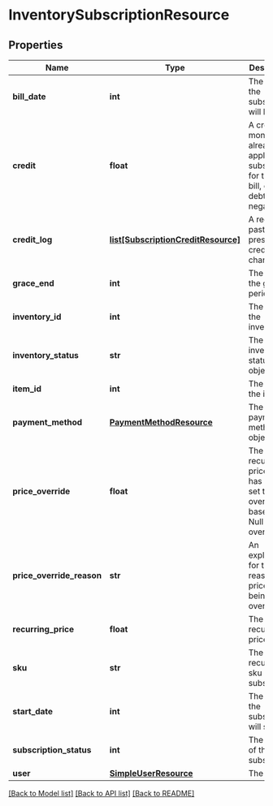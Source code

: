 # InventorySubscriptionResource

## Properties
Name | Type | Description | Notes
------------ | ------------- | ------------- | -------------
**bill_date** | **int** | The date the subscription will be billed | [optional] 
**credit** | **float** | A credit of money already applied to a subscription for the next bill, or a debt if negative | [optional] 
**credit_log** | [**list[SubscriptionCreditResource]**](SubscriptionCreditResource.md) | A record of past and present credit/debt changes | [optional] 
**grace_end** | **int** | The date the grace period ends | [optional] 
**inventory_id** | **int** | The id of the inventory | [optional] 
**inventory_status** | **str** | The inventory status object | [optional] 
**item_id** | **int** | The id of the item | [optional] 
**payment_method** | [**PaymentMethodResource**](PaymentMethodResource.md) | The payment method object | [optional] 
**price_override** | **float** | The recurring price that has been set to override the base price. Null if not overriding | [optional] 
**price_override_reason** | **str** | An explanation for the reason the price is being overridden | [optional] 
**recurring_price** | **float** | The default recurring price | [optional] 
**sku** | **str** | The recurring sku of the subscription | [optional] 
**start_date** | **int** | The date the subscription will start | [optional] 
**subscription_status** | **int** | The status of the subscription | [optional] 
**user** | [**SimpleUserResource**](SimpleUserResource.md) | The user | [optional] 

[[Back to Model list]](../README.md#documentation-for-models) [[Back to API list]](../README.md#documentation-for-api-endpoints) [[Back to README]](../README.md)


